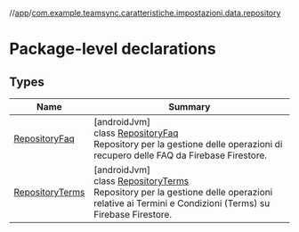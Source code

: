 //[app](../../index.md)/[com.example.teamsync.caratteristiche.impostazioni.data.repository](index.md)

# Package-level declarations

## Types

| Name | Summary |
|---|---|
| [RepositoryFaq](-repository-faq/index.md) | [androidJvm]<br>class [RepositoryFaq](-repository-faq/index.md)<br>Repository per la gestione delle operazioni di recupero delle FAQ da Firebase Firestore. |
| [RepositoryTerms](-repository-terms/index.md) | [androidJvm]<br>class [RepositoryTerms](-repository-terms/index.md)<br>Repository per la gestione delle operazioni relative ai Termini e Condizioni (Terms) su Firebase Firestore. |
